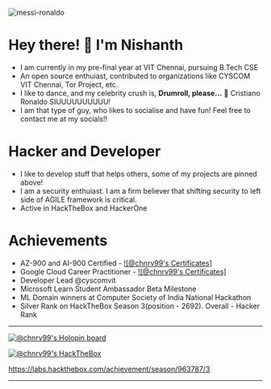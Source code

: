 ![messi-ronaldo](https://user-images.githubusercontent.com/95633551/177534931-0c36d9ea-ebe2-4838-b581-96c03ae1330e.gif)

# Hey there! 👋 I'm Nishanth 
- I am currently in my pre-final year at VIT Chennai, pursuing B.Tech CSE
- An open source enthuiast, contributed to organizations like CYSCOM VIT Chennai, Tor Project, etc.
- I like to dance, and my celebrity crush is, **Drumroll, please...** 🥁 Cristiano Ronaldo SIUUUUUUUUUU!
- I am that type of guy, who likes to socialise and have fun! Feel free to contact me at my socials!!


# Hacker and Developer
- I like to develop stuff that helps others, some of my projects are pinned above!
- I am a security enthuiast. I am a firm believer that shifting security to left side of AGILE framework is critical.
- Active in HackTheBox and HackerOne

# Achievements
- AZ-900 and AI-900 Certified - [![@chnrv99's Certificates]](https://learn.microsoft.com/en-us/users/nishanthc-4631/transcript/d5er8uren84y5gp?tab=tab-learning-paths)
- Google Cloud Career Practitioner - [![@chnrv99's Certificates]](https://www.cloudskillsboost.google/public_profiles/c5baed26-65be-4c84-99e4-faecf5e05733)
- Developer Lead @cyscomvit
- Microsoft Learn Student Ambassador Beta Milestone
- ML Domain winners at Computer Society of India National Hackathon
- Silver Rank on HackTheBox Season 3(position - 2692). Overall - Hacker Rank
---

[![@chnrv99's Holopin board](https://holopin.me/chnrv99)](https://holopin.io/@chnrv99)

[![@chnrv99's HackTheBox](https://www.hackthebox.com/badge/image/963787)](https://www.hackthebox.com/badge/image/963787)


https://labs.hackthebox.com/achievement/season/963787/3

---



<!---
chnrv99/chnrv99 is a ✨ special ✨ repository because its `README.md` (this file) appears on your GitHub profile.
You can click the Preview link to take a look at your changes.
--->



